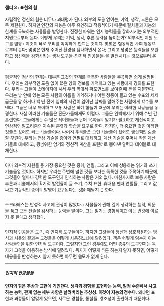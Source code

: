 #### 챕터 3 : 표현의 힘



자립적인 정신의 힘은 너무나 과대평가 된다. 외부의 도움 없이는, 기억, 생각, 추론은 모두 제한된다. 하지만 인간의 지능은 아주 유연하고 적응적이기 때문에 절차들과 지능의 한계를 극복하는 사물들을 발명한다. 진정한 파워는  인지 능력들을 강화시키는 외부적인 지원으로부터 온다. 어떻게 우리는 기억, 생각, 추론 능력을 높이는가? 외부적인 지원 도구를 발명 : 이것이 바로 우리를 똑똑하게 만드는 것이다. 몇몇은 협동적인 사회 행동으로부터 온다; 몇몇은 현재 주어진 환경을 탐사하면서 온다; 그리고 몇몇은 능력들을 보완하고 정신력을 강화시키는 생각 도구들-인지적 인공물들-을 발전시키는 것으로부터 온다.



_ _ _





평균적인 정신의 한계는 대부분 그것의 한계를 극복한 사람들을 주목하면 쉽게 설명된다. 우리는 외부적인 도움 없이 많은 양의 정보를 기억하고 있는 사람에게 경의를 표한다. 우리는 그들이 스테이지에 서서 우리 앞에서 퍼포먼스를 보여줄 때 돈을 지불한다. 우리는 방 안에 있는 모든 사람의 이름을 기억하거나 어떤 청중이 들고 있는 수표의 세제곱근을 말 하거나 백 년 전에 임의의 사건이 일어난 날짜를 말해주는 사람에게 박수를 보낸다. 그들은 너무 특이하고 보통 사람은 하기 힘들기 때문에 우리는 이러한 사람들을 동경한다. 사실 이러한 기술들은 전문가들에게도 어렵다. 그들은 완벽해지기 위해 수년 간 훈련한다. 그들에게는 수 많은 테이블들과 단어 목록들의 암기가 필요하고 계산적이고 연상적인 알고리즘의 지속된 훈련과 학습을 요구로 한다. 하지만, 더 중요한 것은 이러한 것들은 없어도 되는 기술들이다. 나머지 우리들은 그런 기술들이 없어도 생산적인 삶을 잘 꾸린다. 우리는 연상 기술을 종이와 연필로 대체하고, 계산 기술을 주머니 작은 계산기들로 대체하고, 광범위한 암기와 정신적 계산을 프린터로 뽑아낸 달력과 테이블로 대체한다.



_ _ _



아마 외부적 지원들 중 가장 중요한 것은 종이, 연필, 그리고 이에 상응하는 읽기와 쓰기 기술들일 것이다. 하지만 우리는 주변에 널린 것들 보다는 독특한 것을 주목하기 때문에, 그것들이 얼마나 강력한 도구인지 인식하는 사람은 거의 없다. 마찬가지로 보통 사람은 추론과 기술에서의 획기적 발전들이 글 쓰기, 수치 표현, 휴대용 펜과 연필들, 그리고 값 싸고 기능적인 종이의 발명이 요구된다는 것을 깨닫지 못 한다.





- - -

소크라테스는 반성적 사고에 관심이 많았다. : 사물들에 관해 깊게 생각하는 능력, 의문을 품고 모든 진술을 검사하는 능력들 말이다. 그는 읽기는 경험적이고 이는 반성에 이르지 못 한다고 생각했다.





_ _ _

인지적 인공물은 도구, 즉 인지적 도구들이다. 하지만 그것들이 정신과 상호작용하는 방식과 사용의 결과는 그것들을 어떻게 사용하느냐에 달려있다. 책은 어떻게 읽는지 아는 사람들만을 위한 인지적 도구이다. 그렇지만 그런 경우에도 어떤 종류의 도구인지는 독자가 그것을 이용하는 방식에 달려있다. 독자가 어떻게 추론 하는지 알지 못하면,  어떻게 내용물을 반성하는지 알지 못하면 아무런 쓸모가 없게 된다.



* * *



##### 인지적 인공물들



**인지의 힘은 추상과 표현에 기인한다. 생각과 경험을 표현하는 능력, 일정 수준에서 사고하는 능력, 관계 없는 세부 사항은 날려버리는 추상성. 이것이 지능의 정수다**. 왜냐면 표현과 과정들이 알맞게 있으면, 새로운 경험들, 통찰들, 창조성이 출현하기 때문이다.
